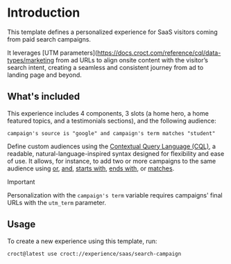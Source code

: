 # Introduction

This template defines a personalized experience for SaaS visitors coming from paid search campaigns.

It leverages [UTM parameters](https://docs.croct.com/reference/cql/data-types/marketing from ad URLs to align onsite content with the visitor’s search intent, creating a seamless and consistent journey from ad to landing page and beyond.

## What's included

This experience includes 4 components, 3 slots (a home hero, a home featured topics, and a testimonials sections), and the following audience:

```cql
campaign's source is "google" and campaign's term matches "student"
```

Define custom audiences using the [Contextual Query Language (CQL)](https://docs.croct.com/reference/cql/introduction), a readable, natural-language-inspired syntax designed for flexibility and ease of use. It allows, for instance, to add two or more campaigns to the same audience using [or](https://docs.croct.com/reference/cql/expressions/operations/logical#or), [and](https://docs.croct.com/reference/cql/expressions/operations/logical#and), [starts with](https://docs.croct.com/reference/cql/expressions/tests/string#starts-with), [ends with](https://docs.croct.com/reference/cql/expressions/tests/string#ends-with), or [matches](https://docs.croct.com/reference/cql/expressions/tests/string#matches).

> [!IMPORTANT]
> Personalization with the `campaign's term` variable requires campaigns' final URLs with the `utm_term` parameter.

## Usage

To create a new experience using this template, run:

```js-pm
croct@latest use croct://experience/saas/search-campaign
```
